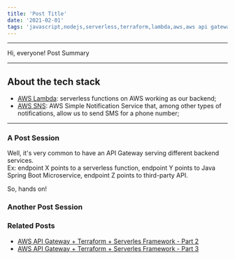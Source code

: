 ```yaml
---
title: 'Post Title'
date: '2021-02-01'
tags: 'javascript,nodejs,serverless,terraform,lambda,aws,aws api gateway,rest'
---
```


---
Hi, everyone!
Post Summary

---

## About the tech stack
- [AWS Lambda](https://aws.amazon.com/lambda/): serverless functions on AWS working as our backend;
- [AWS SNS](https://aws.amazon.com/sns/): AWS Simple Notification Service that, among other types of notifications, allow us to send SMS for a phone number;

---

### A Post Session
Well, it's very common to have an API Gateway serving different backend services.  
Ex: endpoint X points to a serverless function, endpoint Y points to Java Spring Boot Microservice, endpoint Z points to third-party API.  

So, hands on!

### Another Post Session


### Related Posts
- <a href="../posts/hands-on-aws-agw-terraform-sls-framwork-part-2">AWS API Gateway + Terraform + Serverles Framework - Part 2</a>  
- <a href="../posts/hands-on-aws-agw-terraform-sls-framwork-part-3">AWS API Gateway + Terraform + Serverles Framework - Part 3</a>
